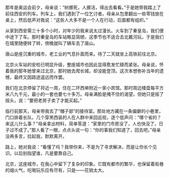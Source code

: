 那年是奥运会前夕，母亲说：“树挪死，人挪活，得出去看看。”于是她带我踏上了前往西安的列车。列车上，我们遇到了一位乞讨者。母亲从包里翻出一些零钱放在桌上，然后低声对我说：“这些人大多不是一个人在行动，后面都有组织。”

从家到西安需三十多个小时，对年少的我来说太过漫长。火车到了秦皇岛，我们便中途下了车。那时秦皇岛的车站略显简陋，这季节也不适合去北戴河玩，于是我们在城里随便转了转，傍晚就叫了辆车去了唐山。

唐山是座沉重的城市，老工业的气息扑面而来。待了二天就坐上高铁前往北京。

北京火车站的安检已明显升级，整座城市也因此显得愈发忙碌而紧张。母亲说，怀着我的那年她曾来过北京，那时她去爬长城，却没能登顶。这次本想弥补当年的遗憾，最终又因路途遥远而作罢。

我们在北京停留了将近一周，住在二环西单附近一家小宾馆。那时周边楼盘每平方米八九千元，最小的一套也要七十多万。母亲满脸是掩不住的渴望。但她只是摇了摇头，说：“要把老房子卖了才能买起。”

临行前那天，母亲带我去了“帽子部”的接待室。那处地方藏在一条偏僻的小巷里，门口排着长队，几个穿黑西装的人在人群中来回巡视，逐个低声问：“哪个省的？来这儿什么事？”母亲拿出材料，简单答道：“家里的门市房没了，人也快没了，日子过不成了。”那人看了一眼，点点头说一句：“你的事我们知道了，回去吧。”母亲没再多言，拉起我，默默离开。

路上，她对我说：“看懂了吗？我带你来，不是为了寻求解决，而是让你长个见识。以后别指望谁，凡是要靠自己。

北京，这座城市，在我心中留下了复杂的印象。它既有都市的繁华，也保留着街巷的烟火气，吃喝玩乐应有尽有，只是——花销太大。